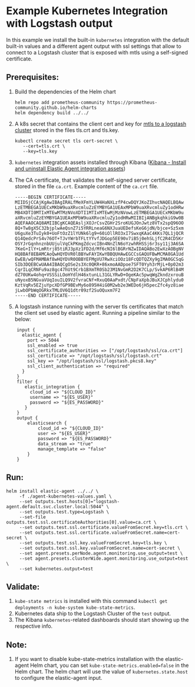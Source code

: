 # Example Kubernetes Integration with Logstash output

In this example we install the built-in `kubernetes` integration with the default built-in values and a different agent output with ssl settings that allow to connect to a Logstash cluster that is exposed with mtls using a self-signed certificate.

## Prerequisites:
1. Build the dependencies of the Helm chart
    ```console
    helm repo add prometheus-community https://prometheus-community.github.io/helm-charts
    helm dependency build ../../
    ```
2. A k8s secret that contains the client cert and key for [mtls to a logstash cluster](https://www.elastic.co/docs/reference/fleet/secure-logstash-connections) stored in the files tls.crt and tls.key.
    ```console
    kubectl create secret tls cert-secret \
       --cert=tls.crt \
       --key=tls.key
    ```

3. `kubernetes` integration assets installed through Kibana ([Kibana - Install and uninstall Elastic Agent integration assets](https://www.elastic.co/guide/en/fleet/current/install-uninstall-integration-assets.html))
4. The CA certificate, that validates the self-signed server certificate, stored in the file `ca.crt`. Example content of the `ca.crt` file.
     ```
     -----BEGIN CERTIFICATE-----
     MIIDSjCCAjKgAwIBAgIRALfMeXFmYLUW4HaNXLzfP4cwDQYJKoZIhvcNAQELBQAw
     LzETMBEGA1UECxMKbW9uaXRvcmluZzEYMBYGA1UEAxMPbW9uaXRvcmluZy1odHRw
     MB4XDTI0MTIxMTEwMTMzNVoXDTI1MTIxMTEwMjMzNVowLzETMBEGA1UECxMKbW9u
     aXRvcmluZzEYMBYGA1UEAxMPbW9uaXRvcmluZy1odHRwMIIBIjANBgkqhkiG9w0B
     AQEFAAOCAQ8AMIIBCgKCAQEAsljXOJrCsvZGHr2SroKUGJOnJwtz8VTx2spQ96OO
     8Q+Tw8gX5C32bjplwAeQsnZ7i5YRRLneaG6NXJuaUEDefsKeG6jdN/bjce+Sz5xm
     U6guXe3TuIyk0+UoFtOzZ1lYUNk6lg9+60iOllRO3xI7SwxqKAaC4KKs7QL1jQCR
     Q14QedcPrS4v76OT+TJvYWrbTFLtYYvfJDGop5EE90v7iB5j0ehSLjfC2R4CD5Kr
     OSYJrGqnhnznbUUjulVqCkPKmgZdcvcIBn4NnZlN6oYzwhRHSSj6r3sy11j3A6SA
     7KeG+IlY+LmRtrj85tiRJ3pXz1FD2d/Mf6cNI6lBGRrNZwIDAQABo2EwXzAOBgNV
     HQ8BAf8EBAMCAoQwHQYDVR0lBBYwFAYIKwYBBQUHAwEGCCsGAQUFBwMCMA8GA1Ud
     EwEB/wQFMAMBAf8wHQYDVR0OBBYEFMgVU7RwXciOOz18FcQDTQZXy9gIMA0GCSqG
     SIb3DQEBCwUAA4IBAQCgOSe2s3Xc0QKR+86xmoAADpoe7SFT0Yyh3rMjL+0p02m3
     CqrILqCRNFu9az8gc47hUt9Crb1BXmTR0Sb23M1NvGmR2D2K7CLp/SvkAP6RlB4M
     dZ70UKw4ohq+VSSSiLOoHYdlH46xtunLL31GLYRwD+OgeKAc5pwqWgZkndzxrouB
     uNyoxB5NGvaVUqIouILQ9V2fvraCNf+RxuQ0AaPxdt/CNpFaXpbJBuXJCphlydu0
     KztVqRv5EZjuYpcXDfGP9BEvMy6o895H4iG0M2wb2e3WEDo6jH5pecZfc4yz8iae
     jLwbOPbWqOGRkxTMLOV6Q1dtr09zf2SuOQuxm7F2
     -----END CERTIFICATE-----
     ```
5. A logstash instance running with the server tls certificates that match the client set used by elastic agent. Running a pipeline similar to the below:

```
    input {
      elastic_agent {
        port => 5044
        ssl_enabled => true
        ssl_certificate_authorities => ["/opt/logstash/ssl/ca.crt"]
        ssl_certificate => "/opt/logstash/ssl/logstash.crt"
        ssl_key => "/opt/logstash/ssl/logstash.pkcs8.key"
        ssl_client_authentication => "required"
      }
    }
    filter {
       elastic_integration {
         cloud_id => "${CLOUD_ID}"
         username => "${ES_USER}"
         password => "${ES_PASSWORD}"
       }
    }
    output {
        elasticsearch {
            cloud_id => "${CLOUD_ID}"
            user => "${ES_USER}"
            password => "${ES_PASSWORD}"
            data_stream => "true"
            manage_template => "false"
        }
    }
```
## Run:
```console
helm install elastic-agent ../../ \
     -f ./agent-kubernetes-values.yaml \
     --set outputs.test.hosts[0]="logstash-agent.default.svc.cluster.local:5044" \
     --set outputs.test.type=Logstash \
     --set-file outputs.test.ssl.certificateAuthorities[0].value=ca.crt \
     --set outputs.test.ssl.certificate.valueFromSecret.key=tls.crt \
     --set outputs.test.ssl.certificate.valueFromSecret.name=cert-secret \
     --set outputs.test.ssl.key.valueFromSecret.key=tls.key \
     --set outputs.test.ssl.key.valueFromSecret.name=cert-secret \
     --set agent.presets.perNode.agent.monitoring.use_output=test \
     --set agent.presets.clusterWide.agent.monitoring.use_output=test \
     --set kubernetes.output=test
```

## Validate:

1. `kube-state metrics` is installed with this command `kubectl get deployments -n kube-system kube-state-metrics`.
2. Kubernetes data ship to the Logstash Cluster of the `test` output.
3. The Kibana `kubernetes`-related dashboards should start showing up the respective info.

## Note:

1. If you want to disable kube-state-metrics installation with the elastic-agent Helm chart, you can set `kube-state-metrics.enabled=false` in the Helm chart. The helm chart will use the value of `kubernetes.state.host` to configure the elastic-agent input.
